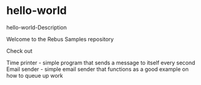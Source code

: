 # hello-world
hello-world-Description

Welcome to the Rebus Samples repository

Check out

Time printer - simple program that sends a message to itself every second
Email sender - simple email sender that functions as a good example on how to queue up work
